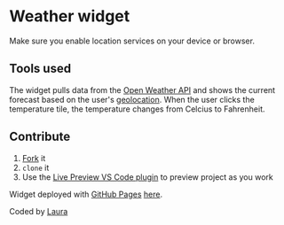 # Weather widget

Make sure you enable location services on your device or browser.

## Tools used

The widget pulls data from the [Open Weather API](https://openweathermap.org) and shows the current forecast based on the user's [geolocation](https://developer.mozilla.org/en-US/docs/Web/API/Geolocation_API). When the user clicks the temperature tile, the temperature changes from Celcius to Fahrenheit.

## Contribute

1. [Fork](https://github.com/login?return_to=%2Flaura-dumitru%2Fweather-app-es6) it
2. `clone` it
3. Use the [Live Preview VS Code plugin](https://marketplace.visualstudio.com/items?itemName=ms-vscode.live-server) to preview project as you work

Widget deployed with [GitHub Pages](https://pages.github.com) [here](https://laura-dumitru.github.io/weather-app-es6).

Coded by [Laura](https://github.com/laura-dumitru)
